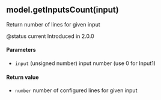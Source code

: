 <!-- This file was generated by the script. Do not edit it, any changes will be lost! -->

## model.getInputsCount(input)



Return number of lines for given input

@status current Introduced in 2.0.0


#### Parameters

* `input` (unsigned number) input number (use 0 for Input1)



#### Return value

* `number` number of configured lines for given input



